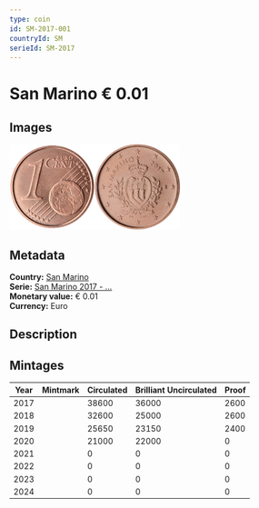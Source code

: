 ```yaml
---
type: coin
id: SM-2017-001
countryId: SM
serieId: SM-2017
---
```


# San Marino € 0.01

## Images

<img src="../../../Images/common-2007-001.webp" height="150" alt="Front image"><img src="Images/san marino-2017-001.webp" height="150" alt="Back image">

## Metadata

**Country:** [San Marino](../index.md)\
**Serie:** [San Marino 2017 - ...](index.md)\
**Monetary value:** € 0.01\
**Currency:** Euro

## Description

## Mintages

| Year | Mintmark | Circulated | Brilliant Uncirculated | Proof |
| ---- | -------- | ---------- | ---------------------- | ----- |
| 2017 |          | 38600      | 36000                  | 2600  |
| 2018 |          | 32600      | 25000                  | 2600  |
| 2019 |          | 25650      | 23150                  | 2400  |
| 2020 |          | 21000      | 22000                  | 0     |
| 2021 |          | 0          | 0                      | 0     |
| 2022 |          | 0          | 0                      | 0     |
| 2023 |          | 0          | 0                      | 0     |
| 2024 |          | 0          | 0                      | 0     |
